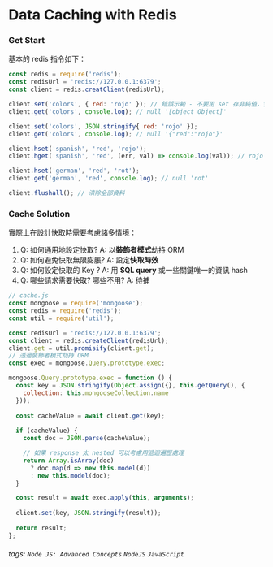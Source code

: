 # Data Caching with Redis

### Get Start

基本的 redis 指令如下：

```javascript
const redis = require('redis');
const redisUrl = 'redis://127.0.0.1:6379';
const client = redis.creatClient(redisUrl);

client.set('colors', { red: 'rojo' }); // 錯誤示範 - 不要用 set 存非純值，會被強制轉成非你預期的字串
client.get('colors', console.log); // null '[object Object]'

client.set('colors', JSON.stringify{ red: 'rojo' });
client.get('colors', console.log); // null '{"red":"rojo"}'

client.hset('spanish', 'red', 'rojo');
client.hget('spanish', 'red', (err, val) => console.log(val)); // rojo

client.hset('german', 'red', 'rot');
client.get('german', 'red', console.log); // null 'rot'

client.flushall(); // 清除全部資料
```

### Cache Solution

實際上在設計快取時需要考慮諸多情境：
1. Q: 如何通用地設定快取?
    A: 以**裝飾者模式**劫持 ORM
2. Q: 如何避免快取無限膨脹?
    A: 設定**快取時效**
3. Q: 如何設定快取的 Key ?
    A: 用 **SQL query** 或一些關鍵唯一的資訊 hash
4. Q: 哪些請求需要快取? 哪些不用?
    A: 待捕


```javascript
// cache.js
const mongoose = require('mongoose');
const redis = require('redis');
const util = require('util');

const redisUrl = 'redis://127.0.0.1:6379';
const client = redis.createClient(redisUrl);
client.get = util.promisify(client.get);
// 透過裝飾者模式劫持 ORM
const exec = mongoose.Query.prototype.exec;

mongoose.Query.prototype.exec = function () {
  const key = JSON.stringify(Object.assign({}, this.getQuery(), {
    collection: this.mongooseCollection.name
  }));
  
  const cacheValue = await client.get(key);
  
  if (cacheValue) {
    const doc = JSON.parse(cacheValue);

    // 如果 response 太 nested 可以考慮用遞迴遍歷處理
    return Array.isArray(doc)
      ? doc.map(d => new this.model(d))
      : new this.model(doc);
  }

  const result = await exec.apply(this, arguments);
  
  client.set(key, JSON.stringify(result));
  
  return result;
};
```

###### tags: `Node JS: Advanced Concepts` `NodeJS` `JavaScript`